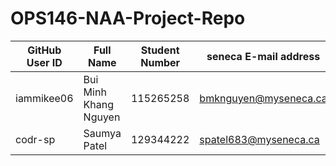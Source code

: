 # OPS146-NAA-Project-Repo
| GitHub User ID | Full Name      | Student Number  |  seneca E-mail address | 
|----------------|----------------|-----------------|------------------------|
|iammikee06|Bui Minh Khang Nguyen|115265258|bmknguyen@myseneca.ca|
|codr-sp | Saumya Patel | 129344222 | spatel683@myseneca.ca|
